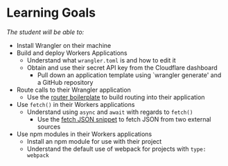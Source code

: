 # Learning Goals

*The student will be able to:*

* Install Wrangler on their machine
* Build and deploy Workers Applications
  * Understand what `wrangler.toml` is and how to edit it
  * Obtain and use their secret API key from the Cloudflare dashboard
	* Pull down an application template using `wrangler generate' and a GitHub repository
* Route calls to their Wrangler application
	* Use the [router boilerplate](https://workers.cloudflare.com/docs/templates/) to build routing into their application
* Use `fetch()` in their Workers applications
  * Understand using `async` and `await` with regards to `fetch()` 
	* Use the [fetch JSON snippet](https://workers.cloudflare.com/docs/templates/) to fetch JSON from two external sources
* Use npm modules in their Workers applications
  * Install an npm module for use with their project
  * Understand the default use of webpack for projects with `type: webpack`

